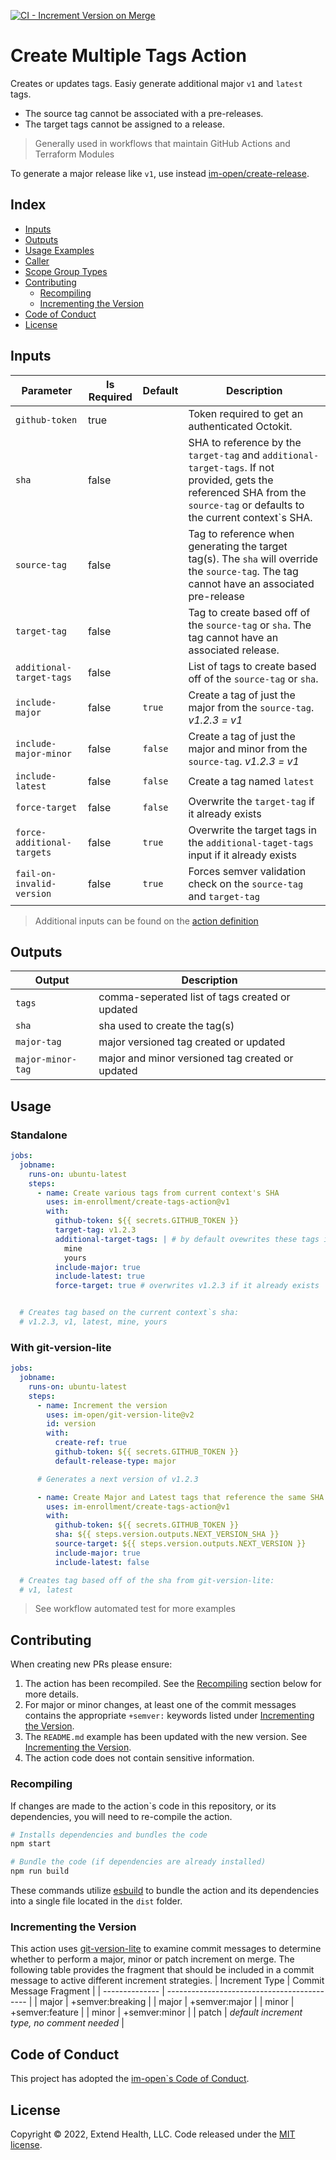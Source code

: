 [![CI - Increment Version on Merge](https://github.com/im-enrollment/create-tags-action/actions/workflows/increment-version-on-merge.yml/badge.svg)](https://github.com/im-enrollment/create-tags-action/actions/workflows/increment-version-on-merge.yml)

# Create Multiple Tags Action

Creates or updates tags. Easiy generate additional major `v1` and `latest` tags.

- The source tag cannot be associated with a pre-releases.
- The target tags cannot be assigned to a release.

> Generally used in workflows that maintain GitHub Actions and Terraform Modules

To generate a major release like `v1`, use instead [im-open/create-release](https://github.com/im-open/create-release).

## Index

- [Inputs](#inputs)
- [Outputs](#outputs)
- [Usage Examples](#usage-examples)
- [Caller](#caller)
- [Scope Group Types](#scope-group-types)
- [Contributing](#contributing)
  - [Recompiling](#recompiling)
  - [Incrementing the Version](#incrementing-the-version)
- [Code of Conduct](#code-of-conduct)
- [License](#license)

## Inputs

| Parameter                  | Is Required | Default | Description                                                                                                                                                                 |
| -------------------------- | ----------- | ------- | --------------------------------------------------------------------------------------------------------------------------------------------------------------------------- |
| `github-token`             | true        |         | Token required to get an authenticated Octokit.                                                                                                                             |
| `sha`                      | false       |         | SHA to reference by the `target-tag` and `additional-target-tags`. If not provided, gets the referenced SHA from the `source-tag` or defaults to the current context`s SHA. |
| `source-tag`               | false       |         | Tag to reference when generating the target tag(s). The `sha` will override the `source-tag`. The tag cannot have an associated pre-release                                 |
| `target-tag`               | false       |         | Tag to create based off of the `source-tag` or `sha`. The tag cannot have an associated release.                                                                            |
| `additional-target-tags`   | false       |         | List of tags to create based off of the `source-tag` or `sha`.                                                                                                              |
| `include-major`            | false       | `true`  | Create a tag of just the major from the `source-tag`. _v1.2.3 = v1_                                                                                                         |
| `include-major-minor`      | false       | `false` | Create a tag of just the major and minor from the `source-tag`. _v1.2.3 = v1_                                                                                               |
| `include-latest`           | false       | `false` | Create a tag named `latest`                                                                                                                                                 |
| `force-target`             | false       | `false` | Overwrite the `target-tag` if it already exists                                                                                                                             |
| `force-additional-targets` | false       | `true`  | Overwrite the target tags in the `additional-taget-tags` input if it already exists                                                                                         |
| `fail-on-invalid-version`  | false       | `true`  | Forces semver validation check on the `source-tag` and `target-tag`                                                                                                         |

> Additional inputs can be found on the [action definition](https://github.com/im-enrollment/create-tags-action/blob/main/action.yml)

## Outputs

| Output            | Description                                      |
| ----------------- | ------------------------------------------------ |
| `tags`            | comma-seperated list of tags created or updated  |
| `sha`             | sha used to create the tag(s)                    |
| `major-tag`       | major versioned tag created or updated           |
| `major-minor-tag` | major and minor versioned tag created or updated |

## Usage

### Standalone

```yml
jobs:
  jobname:
    runs-on: ubuntu-latest
    steps:
      - name: Create various tags from current context's SHA
        uses: im-enrollment/create-tags-action@v1
        with:
          github-token: ${{ secrets.GITHUB_TOKEN }}
          target-tag: v1.2.3
          additional-target-tags: | # by default ovewrites these tags if already exist
            mine
            yours
          include-major: true
          include-latest: true
          force-target: true # overwrites v1.2.3 if it already exists


  # Creates tag based on the current context`s sha:
  # v1.2.3, v1, latest, mine, yours
```

### With git-version-lite

```yml
jobs:
  jobname:
    runs-on: ubuntu-latest
    steps:
      - name: Increment the version
        uses: im-open/git-version-lite@v2
        id: version
        with:
          create-ref: true
          github-token: ${{ secrets.GITHUB_TOKEN }}
          default-release-type: major

      # Generates a next version of v1.2.3

      - name: Create Major and Latest tags that reference the same SHA as the main tag
        uses: im-enrollment/create-tags-action@v1
        with:
          github-token: ${{ secrets.GITHUB_TOKEN }}
          sha: ${{ steps.version.outputs.NEXT_VERSION_SHA }}
          source-target: ${{ steps.version.outputs.NEXT_VERSION }}
          include-major: true
          include-latest: false

  # Creates tag based off of the sha from git-version-lite:
  # v1, latest
```

> See workflow automated test for more examples

## Contributing

When creating new PRs please ensure:

1. The action has been recompiled. See the [Recompiling](#recompiling) section below for more details.
2. For major or minor changes, at least one of the commit messages contains the appropriate `+semver:` keywords listed under [Incrementing the Version](#incrementing-the-version).
3. The `README.md` example has been updated with the new version. See [Incrementing the Version](#incrementing-the-version).
4. The action code does not contain sensitive information.

### Recompiling

If changes are made to the action`s code in this repository, or its dependencies, you will need to re-compile the action.

```sh
# Installs dependencies and bundles the code
npm start

# Bundle the code (if dependencies are already installed)
npm run build
```

These commands utilize [esbuild](https://esbuild.github.io/getting-started/#bundling-for-node) to bundle the action and
its dependencies into a single file located in the `dist` folder.

### Incrementing the Version

This action uses [git-version-lite] to examine commit messages to determine whether to perform a major, minor or patch increment on merge. The following table provides the fragment that should be included in a commit message to active different increment strategies.
| Increment Type | Commit Message Fragment |
| -------------- | ------------------------------------------- |
| major | +semver:breaking |
| major | +semver:major |
| minor | +semver:feature |
| minor | +semver:minor |
| patch | _default increment type, no comment needed_ |

## Code of Conduct

This project has adopted the [im-open`s Code of Conduct](https://github.com/im-open/.github/blob/main/CODE_OF_CONDUCT.md).

## License

Copyright &copy; 2022, Extend Health, LLC. Code released under the [MIT license](LICENSE).

[git-version-lite]: https://github.com/im-open/git-version-lite
